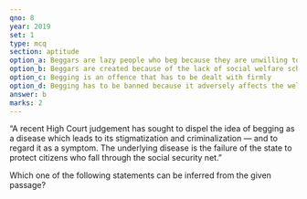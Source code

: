 ```yaml
---
qno: 8
year: 2019
set: 1
type: mcq
section: aptitude
option_a: Beggars are lazy people who beg because they are unwilling to work
option_b: Beggars are created because of the lack of social welfare schemes
option_c: Begging is an offence that has to be dealt with firmly
option_d: Begging has to be banned because it adversely affects the welfare of the state
answer: b
marks: 2
---
```


“A recent High Court judgement has sought to dispel the idea of begging as a disease which leads to its stigmatization and criminalization — and to regard it as a symptom. The underlying disease is the failure of the state to protect citizens who fall through the social security net.”


Which one of the following statements can be inferred from the given passage?